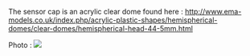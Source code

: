 The sensor cap is an acrylic clear dome found here : http://www.ema-models.co.uk/index.php/acrylic-plastic-shapes/hemispherical-domes/clear-domes/hemispherical-head-44-5mm.html  

Photo : <img src="http://www.ema-models.co.uk/media/catalog/product/cache/1/image/aece60c6f4c2a3c3308fabe79b74ea24/d/o/dome.jpg">
